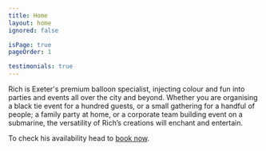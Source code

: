 ```yaml
---
title: Home
layout: home
ignored: false

isPage: true
pageOrder: 1

testimonials: true
---
```

Rich is Exeter's premium balloon specialist, injecting colour and fun into parties and events all over the city and beyond. Whether you are organising a black tie event for a hundred guests, or a small gathering for a handful of people; a family party at home, or a corporate team building event on a submarine, the versatility of Rich’s creations will enchant and entertain.

To check his availability head to [book now](contact.html).